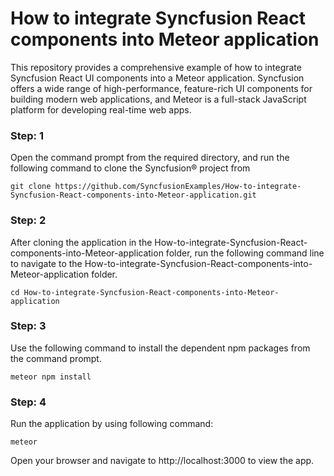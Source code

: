 # How to integrate Syncfusion React components into Meteor application

This repository provides a comprehensive example of how to integrate Syncfusion React UI components into a Meteor application. Syncfusion offers a wide range of high-performance, feature-rich UI components for building modern web applications, and Meteor is a full-stack JavaScript platform for developing real-time web apps.

### Step: 1 

Open the command prompt from the required directory, and run the following command to clone the Syncfusion® project from

`git clone https://github.com/SyncfusionExamples/How-to-integrate-Syncfusion-React-components-into-Meteor-application.git`

### Step: 2

After cloning the application in the How-to-integrate-Syncfusion-React-components-into-Meteor-application folder, run the following command line to navigate to the How-to-integrate-Syncfusion-React-components-into-Meteor-application folder.

`cd How-to-integrate-Syncfusion-React-components-into-Meteor-application`

### Step: 3

Use the following command to install the dependent npm packages from the command prompt.

`meteor npm install`

### Step: 4

Run the application by using following command:

`meteor`

Open your browser and navigate to http://localhost:3000 to view the app.